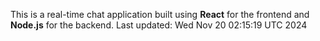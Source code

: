 This is a real-time chat application built using **React** for the frontend and **Node.js** for the backend.
Last updated: Wed Nov 20 02:15:19 UTC 2024
